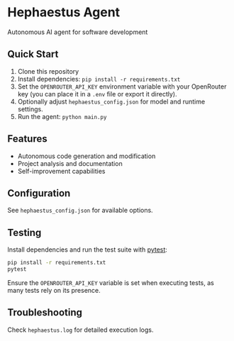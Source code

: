 # Hephaestus Agent

Autonomous AI agent for software development

## Quick Start

1. Clone this repository
2. Install dependencies: `pip install -r requirements.txt`
3. Set the `OPENROUTER_API_KEY` environment variable with your OpenRouter key
   (you can place it in a `.env` file or export it directly).
4. Optionally adjust `hephaestus_config.json` for model and runtime settings.
5. Run the agent: `python main.py`

## Features

- Autonomous code generation and modification
- Project analysis and documentation
- Self-improvement capabilities

## Configuration

See `hephaestus_config.json` for available options.

## Testing

Install dependencies and run the test suite with [pytest](https://docs.pytest.org/):

```bash
pip install -r requirements.txt
pytest
```

Ensure the `OPENROUTER_API_KEY` variable is set when executing tests, as many
tests rely on its presence.

## Troubleshooting

Check `hephaestus.log` for detailed execution logs.
